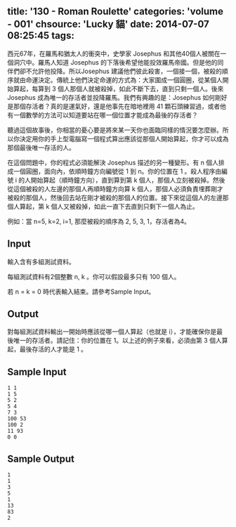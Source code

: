 title: '130 - Roman Roulette'
categories: 'volume - 001'
chsource: 'Lucky 貓'
date: 2014-07-07 08:25:45
tags:
---

西元67年，在羅馬和猶太人的衝突中，史學家 Josephus 和其他40個人被關在一個洞穴中。羅馬人知道 Josephus 的下落後希望他能投效羅馬帝國。但是他的同伴們卻不允許他投降。所以Josephus 建議他們彼此殺害，一個接一個，被殺的順序就由命運決定。傳統上他們決定命運的方式為：大家圍成一個圓圈，從某個人開始算起，每算到 3 個人那個人就被殺掉，如此不斷下去，直到只剩一個人。後來 Josephus 成為唯一的存活者並投降羅馬。我們有興趣的是：Josephus 如何剛好是那個存活者？真的是運氣好，還是他事先在暗地裡用 41 顆石頭練習過，或者他有一個數學的方法可以知道要站在哪一個位置才能成為最後的存活者？

聽過這個故事後，你相當的憂心要是將來某一天你也面臨同樣的情況要怎麼辦。所以你決定用你的手上型電腦寫一個程式算出應該從那個人開始算起，你才可以成為那個最後唯一存活的人。

在這個問題中，你的程式必須能解決 Josephus 描述的另一種變形。有 n 個人排成一個圓圈，面向內，依順時鐘方向編號從 1 到 n。你的位置在 1 。殺人程序由編號 i 的人開始算起（順時鐘方向），直到算到第 k 個人，那個人立刻被殺掉。然後從這個被殺的人左邊的那個人再順時鐘方向算 k 個人，那個人必須負責埋葬剛才被殺的那個人，然後回去站在剛才被殺的那個人的位置。接下來從這個人的左邊那個人算起，第 k 個人又被殺掉，如此一直下去直到只剩下一個人為止。

例如：當 n=5, k=2, i=1, 那麼被殺的順序為 2, 5, 3, 1，存活者為4。

## Input ##

輸入含有多組測試資料。

每組測試資料有2個整數 n, k 。你可以假設最多只有 100 個人。

若 n = k = 0 時代表輸入結束。請參考Sample Input。

## Output ##

對每組測試資料輸出一開始時應該從哪一個人算起（也就是 i），才能確保你是最後唯一的存活者。請記住：你的位置在 1。以上述的例子來看，必須由第 3 個人算起，最後存活的人才能是 1 。
## Sample Input ##

	1 1
	1 5
	5 2
	5 4
	7 3
	100 53
	100 2
	11 93
	0 0

## Sample Output ##

	1
	1
	3
	5
	1
	13
	83
	2

